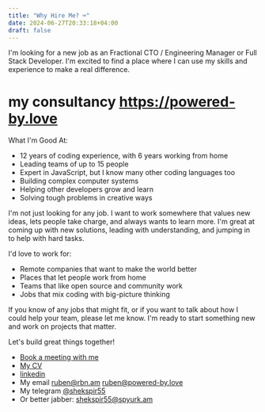 ```yaml
---
title: "Why Hire Me? ⌨️"
date: 2024-06-27T20:33:18+04:00
draft: false
---
```

I'm looking for a new job as an Fractional CTO / Engineering Manager or Full Stack Developer. I'm excited to find a place where I can use my skills and experience to make a real difference.

# my consultancy https://powered-by.love

What I'm Good At:

* 12 years of coding experience, with 6 years working from home
* Leading teams of up to 15 people
* Expert in JavaScript, but I know many other coding languages too
* Building complex computer systems
* Helping other developers grow and learn
* Solving tough problems in creative ways

I'm not just looking for any job. I want to work somewhere that values new ideas, lets people take charge, and always wants to learn more. I'm great at coming up with new solutions, leading with understanding, and jumping in to help with hard tasks.

I'd love to work for:

* Remote companies that want to make the world better
* Places that let people work from home
* Teams that like open source and community work
* Jobs that mix coding with big-picture thinking

If you know of any jobs that might fit, or if you want to talk about how I could help your team, please let me know. I'm ready to start something new and work on projects that matter.

Let's build great things together!

- [Book a meeting with me](https://cal.com/ruben-pbl/)
- [My CV](/resume/Resume-Ruben-Khachatryan.pdf)
- [linkedin](https://www.linkedin.com/in/ruben-kh/)
- My email ruben@rbn.am ruben@powered-by.love
- My telegram [@shekspir55](http://t.me/shekspir55)
- Or better jabber: shekspir55@spyurk.am
